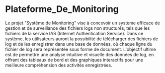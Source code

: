 # Plateforme_De_Monitoring
Le projet "Système de Monitoring" vise à concevoir un système efficace de gestion et de surveillance des fichiers logs non structurés, tels que les fichiers de la service IAS (Internet Authentication Service). Dans ce système, les utilisateurs auront la possibilité de télécharger des fichiers de log et de les enregistrer dans une base de données, où chaque ligne du fichier de log sera représentée sous forme de document. L'objectif ultime est de permettre une analyse intuitive et visuelle des données de log, en offrant des tableaux de bord et des graphiques interactifs pour une meilleure compréhension des activités enregistrées.
